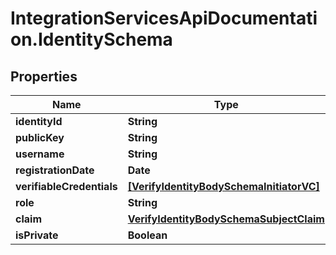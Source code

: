 # IntegrationServicesApiDocumentation.IdentitySchema

## Properties
Name | Type | Description | Notes
------------ | ------------- | ------------- | -------------
**identityId** | **String** |  | 
**publicKey** | **String** |  | 
**username** | **String** |  | [optional] 
**registrationDate** | **Date** |  | [optional] 
**verifiableCredentials** | [**[VerifyIdentityBodySchemaInitiatorVC]**](VerifyIdentityBodySchemaInitiatorVC.md) |  | [optional] 
**role** | **String** |  | [optional] 
**claim** | [**VerifyIdentityBodySchemaSubjectClaim**](VerifyIdentityBodySchemaSubjectClaim.md) |  | [optional] 
**isPrivate** | **Boolean** |  | [optional] 
